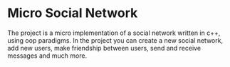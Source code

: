 # Micro Social Network
The project is a micro implementation of a social network written in c++, using oop paradigms. 
In the project you can
create a new social network, 
add new users,
make friendship between users,
send and receive messages
and much more.
